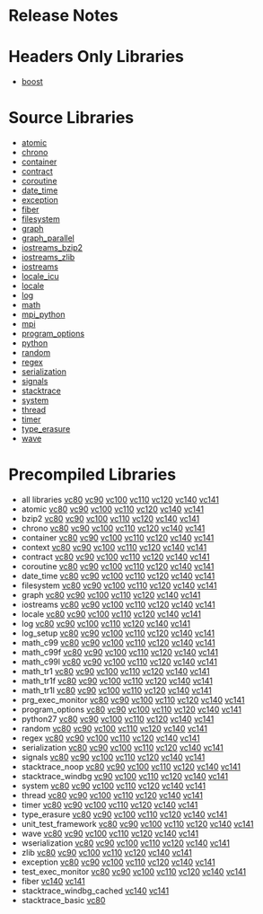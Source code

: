 # Release Notes
# Headers Only Libraries
- [boost](http://nuget.org/packages/boost/1.67.0.0)
# Source Libraries
- [atomic](http://nuget.org/packages/boost_atomic-src/1.67.0.0)
- [chrono](http://nuget.org/packages/boost_chrono-src/1.67.0.0)
- [container](http://nuget.org/packages/boost_container-src/1.67.0.0)
- [contract](http://nuget.org/packages/boost_contract-src/1.67.0.0)
- [coroutine](http://nuget.org/packages/boost_coroutine-src/1.67.0.0)
- [date_time](http://nuget.org/packages/boost_date_time-src/1.67.0.0)
- [exception](http://nuget.org/packages/boost_exception-src/1.67.0.0)
- [fiber](http://nuget.org/packages/boost_fiber-src/1.67.0.0)
- [filesystem](http://nuget.org/packages/boost_filesystem-src/1.67.0.0)
- [graph](http://nuget.org/packages/boost_graph-src/1.67.0.0)
- [graph_parallel](http://nuget.org/packages/boost_graph_parallel-src/1.67.0.0)
- [iostreams_bzip2](http://nuget.org/packages/boost_iostreams_bzip2-src/1.67.0.0)
- [iostreams_zlib](http://nuget.org/packages/boost_iostreams_zlib-src/1.67.0.0)
- [iostreams](http://nuget.org/packages/boost_iostreams-src/1.67.0.0)
- [locale_icu](http://nuget.org/packages/boost_locale_icu-src/1.67.0.0)
- [locale](http://nuget.org/packages/boost_locale-src/1.67.0.0)
- [log](http://nuget.org/packages/boost_log-src/1.67.0.0)
- [math](http://nuget.org/packages/boost_math-src/1.67.0.0)
- [mpi_python](http://nuget.org/packages/boost_mpi_python-src/1.67.0.0)
- [mpi](http://nuget.org/packages/boost_mpi-src/1.67.0.0)
- [program_options](http://nuget.org/packages/boost_program_options-src/1.67.0.0)
- [python](http://nuget.org/packages/boost_python-src/1.67.0.0)
- [random](http://nuget.org/packages/boost_random-src/1.67.0.0)
- [regex](http://nuget.org/packages/boost_regex-src/1.67.0.0)
- [serialization](http://nuget.org/packages/boost_serialization-src/1.67.0.0)
- [signals](http://nuget.org/packages/boost_signals-src/1.67.0.0)
- [stacktrace](http://nuget.org/packages/boost_stacktrace-src/1.67.0.0)
- [system](http://nuget.org/packages/boost_system-src/1.67.0.0)
- [thread](http://nuget.org/packages/boost_thread-src/1.67.0.0)
- [timer](http://nuget.org/packages/boost_timer-src/1.67.0.0)
- [type_erasure](http://nuget.org/packages/boost_type_erasure-src/1.67.0.0)
- [wave](http://nuget.org/packages/boost_wave-src/1.67.0.0)
# Precompiled Libraries
- all libraries [vc80](http://nuget.org/packages/boost-vc80/1.67.0.0) [vc90](http://nuget.org/packages/boost-vc90/1.67.0.0) [vc100](http://nuget.org/packages/boost-vc100/1.67.0.0) [vc110](http://nuget.org/packages/boost-vc110/1.67.0.0) [vc120](http://nuget.org/packages/boost-vc120/1.67.0.0) [vc140](http://nuget.org/packages/boost-vc140/1.67.0.0) [vc141](http://nuget.org/packages/boost-vc141/1.67.0.0)
- atomic [vc80](http://nuget.org/packages/boost_atomic-vc80/1.67.0.0) [vc90](http://nuget.org/packages/boost_atomic-vc90/1.67.0.0) [vc100](http://nuget.org/packages/boost_atomic-vc100/1.67.0.0) [vc110](http://nuget.org/packages/boost_atomic-vc110/1.67.0.0) [vc120](http://nuget.org/packages/boost_atomic-vc120/1.67.0.0) [vc140](http://nuget.org/packages/boost_atomic-vc140/1.67.0.0) [vc141](http://nuget.org/packages/boost_atomic-vc141/1.67.0.0)
- bzip2 [vc80](http://nuget.org/packages/boost_bzip2-vc80/1.67.0.0) [vc90](http://nuget.org/packages/boost_bzip2-vc90/1.67.0.0) [vc100](http://nuget.org/packages/boost_bzip2-vc100/1.67.0.0) [vc110](http://nuget.org/packages/boost_bzip2-vc110/1.67.0.0) [vc120](http://nuget.org/packages/boost_bzip2-vc120/1.67.0.0) [vc140](http://nuget.org/packages/boost_bzip2-vc140/1.67.0.0) [vc141](http://nuget.org/packages/boost_bzip2-vc141/1.67.0.0)
- chrono [vc80](http://nuget.org/packages/boost_chrono-vc80/1.67.0.0) [vc90](http://nuget.org/packages/boost_chrono-vc90/1.67.0.0) [vc100](http://nuget.org/packages/boost_chrono-vc100/1.67.0.0) [vc110](http://nuget.org/packages/boost_chrono-vc110/1.67.0.0) [vc120](http://nuget.org/packages/boost_chrono-vc120/1.67.0.0) [vc140](http://nuget.org/packages/boost_chrono-vc140/1.67.0.0) [vc141](http://nuget.org/packages/boost_chrono-vc141/1.67.0.0)
- container [vc80](http://nuget.org/packages/boost_container-vc80/1.67.0.0) [vc90](http://nuget.org/packages/boost_container-vc90/1.67.0.0) [vc100](http://nuget.org/packages/boost_container-vc100/1.67.0.0) [vc110](http://nuget.org/packages/boost_container-vc110/1.67.0.0) [vc120](http://nuget.org/packages/boost_container-vc120/1.67.0.0) [vc140](http://nuget.org/packages/boost_container-vc140/1.67.0.0) [vc141](http://nuget.org/packages/boost_container-vc141/1.67.0.0)
- context [vc80](http://nuget.org/packages/boost_context-vc80/1.67.0.0) [vc90](http://nuget.org/packages/boost_context-vc90/1.67.0.0) [vc100](http://nuget.org/packages/boost_context-vc100/1.67.0.0) [vc110](http://nuget.org/packages/boost_context-vc110/1.67.0.0) [vc120](http://nuget.org/packages/boost_context-vc120/1.67.0.0) [vc140](http://nuget.org/packages/boost_context-vc140/1.67.0.0) [vc141](http://nuget.org/packages/boost_context-vc141/1.67.0.0)
- contract [vc80](http://nuget.org/packages/boost_contract-vc80/1.67.0.0) [vc90](http://nuget.org/packages/boost_contract-vc90/1.67.0.0) [vc100](http://nuget.org/packages/boost_contract-vc100/1.67.0.0) [vc110](http://nuget.org/packages/boost_contract-vc110/1.67.0.0) [vc120](http://nuget.org/packages/boost_contract-vc120/1.67.0.0) [vc140](http://nuget.org/packages/boost_contract-vc140/1.67.0.0) [vc141](http://nuget.org/packages/boost_contract-vc141/1.67.0.0)
- coroutine [vc80](http://nuget.org/packages/boost_coroutine-vc80/1.67.0.0) [vc90](http://nuget.org/packages/boost_coroutine-vc90/1.67.0.0) [vc100](http://nuget.org/packages/boost_coroutine-vc100/1.67.0.0) [vc110](http://nuget.org/packages/boost_coroutine-vc110/1.67.0.0) [vc120](http://nuget.org/packages/boost_coroutine-vc120/1.67.0.0) [vc140](http://nuget.org/packages/boost_coroutine-vc140/1.67.0.0) [vc141](http://nuget.org/packages/boost_coroutine-vc141/1.67.0.0)
- date_time [vc80](http://nuget.org/packages/boost_date_time-vc80/1.67.0.0) [vc90](http://nuget.org/packages/boost_date_time-vc90/1.67.0.0) [vc100](http://nuget.org/packages/boost_date_time-vc100/1.67.0.0) [vc110](http://nuget.org/packages/boost_date_time-vc110/1.67.0.0) [vc120](http://nuget.org/packages/boost_date_time-vc120/1.67.0.0) [vc140](http://nuget.org/packages/boost_date_time-vc140/1.67.0.0) [vc141](http://nuget.org/packages/boost_date_time-vc141/1.67.0.0)
- filesystem [vc80](http://nuget.org/packages/boost_filesystem-vc80/1.67.0.0) [vc90](http://nuget.org/packages/boost_filesystem-vc90/1.67.0.0) [vc100](http://nuget.org/packages/boost_filesystem-vc100/1.67.0.0) [vc110](http://nuget.org/packages/boost_filesystem-vc110/1.67.0.0) [vc120](http://nuget.org/packages/boost_filesystem-vc120/1.67.0.0) [vc140](http://nuget.org/packages/boost_filesystem-vc140/1.67.0.0) [vc141](http://nuget.org/packages/boost_filesystem-vc141/1.67.0.0)
- graph [vc80](http://nuget.org/packages/boost_graph-vc80/1.67.0.0) [vc90](http://nuget.org/packages/boost_graph-vc90/1.67.0.0) [vc100](http://nuget.org/packages/boost_graph-vc100/1.67.0.0) [vc110](http://nuget.org/packages/boost_graph-vc110/1.67.0.0) [vc120](http://nuget.org/packages/boost_graph-vc120/1.67.0.0) [vc140](http://nuget.org/packages/boost_graph-vc140/1.67.0.0) [vc141](http://nuget.org/packages/boost_graph-vc141/1.67.0.0)
- iostreams [vc80](http://nuget.org/packages/boost_iostreams-vc80/1.67.0.0) [vc90](http://nuget.org/packages/boost_iostreams-vc90/1.67.0.0) [vc100](http://nuget.org/packages/boost_iostreams-vc100/1.67.0.0) [vc110](http://nuget.org/packages/boost_iostreams-vc110/1.67.0.0) [vc120](http://nuget.org/packages/boost_iostreams-vc120/1.67.0.0) [vc140](http://nuget.org/packages/boost_iostreams-vc140/1.67.0.0) [vc141](http://nuget.org/packages/boost_iostreams-vc141/1.67.0.0)
- locale [vc80](http://nuget.org/packages/boost_locale-vc80/1.67.0.0) [vc90](http://nuget.org/packages/boost_locale-vc90/1.67.0.0) [vc100](http://nuget.org/packages/boost_locale-vc100/1.67.0.0) [vc110](http://nuget.org/packages/boost_locale-vc110/1.67.0.0) [vc120](http://nuget.org/packages/boost_locale-vc120/1.67.0.0) [vc140](http://nuget.org/packages/boost_locale-vc140/1.67.0.0) [vc141](http://nuget.org/packages/boost_locale-vc141/1.67.0.0)
- log [vc80](http://nuget.org/packages/boost_log-vc80/1.67.0.0) [vc90](http://nuget.org/packages/boost_log-vc90/1.67.0.0) [vc100](http://nuget.org/packages/boost_log-vc100/1.67.0.0) [vc110](http://nuget.org/packages/boost_log-vc110/1.67.0.0) [vc120](http://nuget.org/packages/boost_log-vc120/1.67.0.0) [vc140](http://nuget.org/packages/boost_log-vc140/1.67.0.0) [vc141](http://nuget.org/packages/boost_log-vc141/1.67.0.0)
- log_setup [vc80](http://nuget.org/packages/boost_log_setup-vc80/1.67.0.0) [vc90](http://nuget.org/packages/boost_log_setup-vc90/1.67.0.0) [vc100](http://nuget.org/packages/boost_log_setup-vc100/1.67.0.0) [vc110](http://nuget.org/packages/boost_log_setup-vc110/1.67.0.0) [vc120](http://nuget.org/packages/boost_log_setup-vc120/1.67.0.0) [vc140](http://nuget.org/packages/boost_log_setup-vc140/1.67.0.0) [vc141](http://nuget.org/packages/boost_log_setup-vc141/1.67.0.0)
- math_c99 [vc80](http://nuget.org/packages/boost_math_c99-vc80/1.67.0.0) [vc90](http://nuget.org/packages/boost_math_c99-vc90/1.67.0.0) [vc100](http://nuget.org/packages/boost_math_c99-vc100/1.67.0.0) [vc110](http://nuget.org/packages/boost_math_c99-vc110/1.67.0.0) [vc120](http://nuget.org/packages/boost_math_c99-vc120/1.67.0.0) [vc140](http://nuget.org/packages/boost_math_c99-vc140/1.67.0.0) [vc141](http://nuget.org/packages/boost_math_c99-vc141/1.67.0.0)
- math_c99f [vc80](http://nuget.org/packages/boost_math_c99f-vc80/1.67.0.0) [vc90](http://nuget.org/packages/boost_math_c99f-vc90/1.67.0.0) [vc100](http://nuget.org/packages/boost_math_c99f-vc100/1.67.0.0) [vc110](http://nuget.org/packages/boost_math_c99f-vc110/1.67.0.0) [vc120](http://nuget.org/packages/boost_math_c99f-vc120/1.67.0.0) [vc140](http://nuget.org/packages/boost_math_c99f-vc140/1.67.0.0) [vc141](http://nuget.org/packages/boost_math_c99f-vc141/1.67.0.0)
- math_c99l [vc80](http://nuget.org/packages/boost_math_c99l-vc80/1.67.0.0) [vc90](http://nuget.org/packages/boost_math_c99l-vc90/1.67.0.0) [vc100](http://nuget.org/packages/boost_math_c99l-vc100/1.67.0.0) [vc110](http://nuget.org/packages/boost_math_c99l-vc110/1.67.0.0) [vc120](http://nuget.org/packages/boost_math_c99l-vc120/1.67.0.0) [vc140](http://nuget.org/packages/boost_math_c99l-vc140/1.67.0.0) [vc141](http://nuget.org/packages/boost_math_c99l-vc141/1.67.0.0)
- math_tr1 [vc80](http://nuget.org/packages/boost_math_tr1-vc80/1.67.0.0) [vc90](http://nuget.org/packages/boost_math_tr1-vc90/1.67.0.0) [vc100](http://nuget.org/packages/boost_math_tr1-vc100/1.67.0.0) [vc110](http://nuget.org/packages/boost_math_tr1-vc110/1.67.0.0) [vc120](http://nuget.org/packages/boost_math_tr1-vc120/1.67.0.0) [vc140](http://nuget.org/packages/boost_math_tr1-vc140/1.67.0.0) [vc141](http://nuget.org/packages/boost_math_tr1-vc141/1.67.0.0)
- math_tr1f [vc80](http://nuget.org/packages/boost_math_tr1f-vc80/1.67.0.0) [vc90](http://nuget.org/packages/boost_math_tr1f-vc90/1.67.0.0) [vc100](http://nuget.org/packages/boost_math_tr1f-vc100/1.67.0.0) [vc110](http://nuget.org/packages/boost_math_tr1f-vc110/1.67.0.0) [vc120](http://nuget.org/packages/boost_math_tr1f-vc120/1.67.0.0) [vc140](http://nuget.org/packages/boost_math_tr1f-vc140/1.67.0.0) [vc141](http://nuget.org/packages/boost_math_tr1f-vc141/1.67.0.0)
- math_tr1l [vc80](http://nuget.org/packages/boost_math_tr1l-vc80/1.67.0.0) [vc90](http://nuget.org/packages/boost_math_tr1l-vc90/1.67.0.0) [vc100](http://nuget.org/packages/boost_math_tr1l-vc100/1.67.0.0) [vc110](http://nuget.org/packages/boost_math_tr1l-vc110/1.67.0.0) [vc120](http://nuget.org/packages/boost_math_tr1l-vc120/1.67.0.0) [vc140](http://nuget.org/packages/boost_math_tr1l-vc140/1.67.0.0) [vc141](http://nuget.org/packages/boost_math_tr1l-vc141/1.67.0.0)
- prg_exec_monitor [vc80](http://nuget.org/packages/boost_prg_exec_monitor-vc80/1.67.0.0) [vc90](http://nuget.org/packages/boost_prg_exec_monitor-vc90/1.67.0.0) [vc100](http://nuget.org/packages/boost_prg_exec_monitor-vc100/1.67.0.0) [vc110](http://nuget.org/packages/boost_prg_exec_monitor-vc110/1.67.0.0) [vc120](http://nuget.org/packages/boost_prg_exec_monitor-vc120/1.67.0.0) [vc140](http://nuget.org/packages/boost_prg_exec_monitor-vc140/1.67.0.0) [vc141](http://nuget.org/packages/boost_prg_exec_monitor-vc141/1.67.0.0)
- program_options [vc80](http://nuget.org/packages/boost_program_options-vc80/1.67.0.0) [vc90](http://nuget.org/packages/boost_program_options-vc90/1.67.0.0) [vc100](http://nuget.org/packages/boost_program_options-vc100/1.67.0.0) [vc110](http://nuget.org/packages/boost_program_options-vc110/1.67.0.0) [vc120](http://nuget.org/packages/boost_program_options-vc120/1.67.0.0) [vc140](http://nuget.org/packages/boost_program_options-vc140/1.67.0.0) [vc141](http://nuget.org/packages/boost_program_options-vc141/1.67.0.0)
- python27 [vc80](http://nuget.org/packages/boost_python27-vc80/1.67.0.0) [vc90](http://nuget.org/packages/boost_python27-vc90/1.67.0.0) [vc100](http://nuget.org/packages/boost_python27-vc100/1.67.0.0) [vc110](http://nuget.org/packages/boost_python27-vc110/1.67.0.0) [vc120](http://nuget.org/packages/boost_python27-vc120/1.67.0.0) [vc140](http://nuget.org/packages/boost_python27-vc140/1.67.0.0) [vc141](http://nuget.org/packages/boost_python27-vc141/1.67.0.0)
- random [vc80](http://nuget.org/packages/boost_random-vc80/1.67.0.0) [vc90](http://nuget.org/packages/boost_random-vc90/1.67.0.0) [vc100](http://nuget.org/packages/boost_random-vc100/1.67.0.0) [vc110](http://nuget.org/packages/boost_random-vc110/1.67.0.0) [vc120](http://nuget.org/packages/boost_random-vc120/1.67.0.0) [vc140](http://nuget.org/packages/boost_random-vc140/1.67.0.0) [vc141](http://nuget.org/packages/boost_random-vc141/1.67.0.0)
- regex [vc80](http://nuget.org/packages/boost_regex-vc80/1.67.0.0) [vc90](http://nuget.org/packages/boost_regex-vc90/1.67.0.0) [vc100](http://nuget.org/packages/boost_regex-vc100/1.67.0.0) [vc110](http://nuget.org/packages/boost_regex-vc110/1.67.0.0) [vc120](http://nuget.org/packages/boost_regex-vc120/1.67.0.0) [vc140](http://nuget.org/packages/boost_regex-vc140/1.67.0.0) [vc141](http://nuget.org/packages/boost_regex-vc141/1.67.0.0)
- serialization [vc80](http://nuget.org/packages/boost_serialization-vc80/1.67.0.0) [vc90](http://nuget.org/packages/boost_serialization-vc90/1.67.0.0) [vc100](http://nuget.org/packages/boost_serialization-vc100/1.67.0.0) [vc110](http://nuget.org/packages/boost_serialization-vc110/1.67.0.0) [vc120](http://nuget.org/packages/boost_serialization-vc120/1.67.0.0) [vc140](http://nuget.org/packages/boost_serialization-vc140/1.67.0.0) [vc141](http://nuget.org/packages/boost_serialization-vc141/1.67.0.0)
- signals [vc80](http://nuget.org/packages/boost_signals-vc80/1.67.0.0) [vc90](http://nuget.org/packages/boost_signals-vc90/1.67.0.0) [vc100](http://nuget.org/packages/boost_signals-vc100/1.67.0.0) [vc110](http://nuget.org/packages/boost_signals-vc110/1.67.0.0) [vc120](http://nuget.org/packages/boost_signals-vc120/1.67.0.0) [vc140](http://nuget.org/packages/boost_signals-vc140/1.67.0.0) [vc141](http://nuget.org/packages/boost_signals-vc141/1.67.0.0)
- stacktrace_noop [vc80](http://nuget.org/packages/boost_stacktrace_noop-vc80/1.67.0.0) [vc90](http://nuget.org/packages/boost_stacktrace_noop-vc90/1.67.0.0) [vc100](http://nuget.org/packages/boost_stacktrace_noop-vc100/1.67.0.0) [vc110](http://nuget.org/packages/boost_stacktrace_noop-vc110/1.67.0.0) [vc120](http://nuget.org/packages/boost_stacktrace_noop-vc120/1.67.0.0) [vc140](http://nuget.org/packages/boost_stacktrace_noop-vc140/1.67.0.0) [vc141](http://nuget.org/packages/boost_stacktrace_noop-vc141/1.67.0.0)
- stacktrace_windbg [vc90](http://nuget.org/packages/boost_stacktrace_windbg-vc90/1.67.0.0) [vc100](http://nuget.org/packages/boost_stacktrace_windbg-vc100/1.67.0.0) [vc110](http://nuget.org/packages/boost_stacktrace_windbg-vc110/1.67.0.0) [vc120](http://nuget.org/packages/boost_stacktrace_windbg-vc120/1.67.0.0) [vc140](http://nuget.org/packages/boost_stacktrace_windbg-vc140/1.67.0.0) [vc141](http://nuget.org/packages/boost_stacktrace_windbg-vc141/1.67.0.0)
- system [vc80](http://nuget.org/packages/boost_system-vc80/1.67.0.0) [vc90](http://nuget.org/packages/boost_system-vc90/1.67.0.0) [vc100](http://nuget.org/packages/boost_system-vc100/1.67.0.0) [vc110](http://nuget.org/packages/boost_system-vc110/1.67.0.0) [vc120](http://nuget.org/packages/boost_system-vc120/1.67.0.0) [vc140](http://nuget.org/packages/boost_system-vc140/1.67.0.0) [vc141](http://nuget.org/packages/boost_system-vc141/1.67.0.0)
- thread [vc80](http://nuget.org/packages/boost_thread-vc80/1.67.0.0) [vc90](http://nuget.org/packages/boost_thread-vc90/1.67.0.0) [vc100](http://nuget.org/packages/boost_thread-vc100/1.67.0.0) [vc110](http://nuget.org/packages/boost_thread-vc110/1.67.0.0) [vc120](http://nuget.org/packages/boost_thread-vc120/1.67.0.0) [vc140](http://nuget.org/packages/boost_thread-vc140/1.67.0.0) [vc141](http://nuget.org/packages/boost_thread-vc141/1.67.0.0)
- timer [vc80](http://nuget.org/packages/boost_timer-vc80/1.67.0.0) [vc90](http://nuget.org/packages/boost_timer-vc90/1.67.0.0) [vc100](http://nuget.org/packages/boost_timer-vc100/1.67.0.0) [vc110](http://nuget.org/packages/boost_timer-vc110/1.67.0.0) [vc120](http://nuget.org/packages/boost_timer-vc120/1.67.0.0) [vc140](http://nuget.org/packages/boost_timer-vc140/1.67.0.0) [vc141](http://nuget.org/packages/boost_timer-vc141/1.67.0.0)
- type_erasure [vc80](http://nuget.org/packages/boost_type_erasure-vc80/1.67.0.0) [vc90](http://nuget.org/packages/boost_type_erasure-vc90/1.67.0.0) [vc100](http://nuget.org/packages/boost_type_erasure-vc100/1.67.0.0) [vc110](http://nuget.org/packages/boost_type_erasure-vc110/1.67.0.0) [vc120](http://nuget.org/packages/boost_type_erasure-vc120/1.67.0.0) [vc140](http://nuget.org/packages/boost_type_erasure-vc140/1.67.0.0) [vc141](http://nuget.org/packages/boost_type_erasure-vc141/1.67.0.0)
- unit_test_framework [vc80](http://nuget.org/packages/boost_unit_test_framework-vc80/1.67.0.0) [vc90](http://nuget.org/packages/boost_unit_test_framework-vc90/1.67.0.0) [vc100](http://nuget.org/packages/boost_unit_test_framework-vc100/1.67.0.0) [vc110](http://nuget.org/packages/boost_unit_test_framework-vc110/1.67.0.0) [vc120](http://nuget.org/packages/boost_unit_test_framework-vc120/1.67.0.0) [vc140](http://nuget.org/packages/boost_unit_test_framework-vc140/1.67.0.0) [vc141](http://nuget.org/packages/boost_unit_test_framework-vc141/1.67.0.0)
- wave [vc80](http://nuget.org/packages/boost_wave-vc80/1.67.0.0) [vc90](http://nuget.org/packages/boost_wave-vc90/1.67.0.0) [vc100](http://nuget.org/packages/boost_wave-vc100/1.67.0.0) [vc110](http://nuget.org/packages/boost_wave-vc110/1.67.0.0) [vc120](http://nuget.org/packages/boost_wave-vc120/1.67.0.0) [vc140](http://nuget.org/packages/boost_wave-vc140/1.67.0.0) [vc141](http://nuget.org/packages/boost_wave-vc141/1.67.0.0)
- wserialization [vc80](http://nuget.org/packages/boost_wserialization-vc80/1.67.0.0) [vc90](http://nuget.org/packages/boost_wserialization-vc90/1.67.0.0) [vc100](http://nuget.org/packages/boost_wserialization-vc100/1.67.0.0) [vc110](http://nuget.org/packages/boost_wserialization-vc110/1.67.0.0) [vc120](http://nuget.org/packages/boost_wserialization-vc120/1.67.0.0) [vc140](http://nuget.org/packages/boost_wserialization-vc140/1.67.0.0) [vc141](http://nuget.org/packages/boost_wserialization-vc141/1.67.0.0)
- zlib [vc80](http://nuget.org/packages/boost_zlib-vc80/1.67.0.0) [vc90](http://nuget.org/packages/boost_zlib-vc90/1.67.0.0) [vc100](http://nuget.org/packages/boost_zlib-vc100/1.67.0.0) [vc110](http://nuget.org/packages/boost_zlib-vc110/1.67.0.0) [vc120](http://nuget.org/packages/boost_zlib-vc120/1.67.0.0) [vc140](http://nuget.org/packages/boost_zlib-vc140/1.67.0.0) [vc141](http://nuget.org/packages/boost_zlib-vc141/1.67.0.0)
- exception [vc80](http://nuget.org/packages/boost_exception-vc80/1.67.0.0) [vc90](http://nuget.org/packages/boost_exception-vc90/1.67.0.0) [vc100](http://nuget.org/packages/boost_exception-vc100/1.67.0.0) [vc110](http://nuget.org/packages/boost_exception-vc110/1.67.0.0) [vc120](http://nuget.org/packages/boost_exception-vc120/1.67.0.0) [vc140](http://nuget.org/packages/boost_exception-vc140/1.67.0.0) [vc141](http://nuget.org/packages/boost_exception-vc141/1.67.0.0)
- test_exec_monitor [vc80](http://nuget.org/packages/boost_test_exec_monitor-vc80/1.67.0.0) [vc90](http://nuget.org/packages/boost_test_exec_monitor-vc90/1.67.0.0) [vc100](http://nuget.org/packages/boost_test_exec_monitor-vc100/1.67.0.0) [vc110](http://nuget.org/packages/boost_test_exec_monitor-vc110/1.67.0.0) [vc120](http://nuget.org/packages/boost_test_exec_monitor-vc120/1.67.0.0) [vc140](http://nuget.org/packages/boost_test_exec_monitor-vc140/1.67.0.0) [vc141](http://nuget.org/packages/boost_test_exec_monitor-vc141/1.67.0.0)
- fiber [vc140](http://nuget.org/packages/boost_fiber-vc140/1.67.0.0) [vc141](http://nuget.org/packages/boost_fiber-vc141/1.67.0.0)
- stacktrace_windbg_cached [vc140](http://nuget.org/packages/boost_stacktrace_windbg_cached-vc140/1.67.0.0) [vc141](http://nuget.org/packages/boost_stacktrace_windbg_cached-vc141/1.67.0.0)
- stacktrace_basic [vc80](http://nuget.org/packages/boost_stacktrace_basic-vc80/1.67.0.0)
